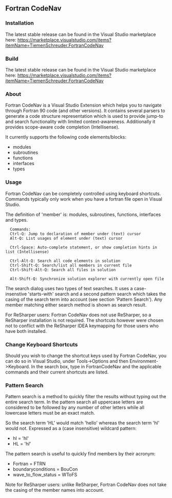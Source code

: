 ## Fortran CodeNav

### Installation

The latest stable release can be found in the Visual Studio marketplace here:
https://marketplace.visualstudio.com/items?itemName=TiemenSchreuder.FortranCodeNav

### Build

The latest stable release can be found in the Visual Studio marketplace here:
https://marketplace.visualstudio.com/items?itemName=TiemenSchreuder.FortranCodeNav

### About

Fortran CodeNav is a Visual Studio Extension which helps you to navigate through Fortran 90 code (and other versions). It contains several parsers to generate a code structure representation which is used to provide jump-to and search functionality with limited context-awareness. Additionally it provides scope-aware code completion (Intellisense). 

It currently supports the following code elements/blocks:
- modules
- subroutines
- functions
- interfaces
- types

### Usage

Fortran CodeNav can be completely controlled using keyboard shortcuts. Commands typically only work when you have a fortran file open in Visual Studio.

The definition of 'member' is: modules, subroutines, functions, interfaces and types. 

      Commands:
      Ctrl-Q: Jump to declaration of member under (text) cursor
      Alt-Q: List usages of element under (text) cursor
      
      Ctrl-Space: Auto-complete statement, or show completion hints in list (Intellisense)
      
      Ctrl-Alt-Q: Search all code elements in solution
      Ctrl-Shift-Q: Search/list all members in current file
      Ctrl-Shift-Alt-Q: Search all files in solution
      
      Alt-Shift-Q: Synchronize solution explorer with currently open file

The search dialog uses two types of text searches. It uses a case-insenstive 'starts-with' search and a second pattern search which takes the casing of the search term into account (see section 'Pattern Search'). Any member matching either search method is shown as search result.

For ReSharper users: Fortran CodeNav does not use ReSharper, so a ReSharper installation is not required. The shortcuts however were chosen not to conflict with the ReSharper IDEA keymapping for those users who have both installed.

### Change Keyboard Shortcuts

Should you wish to change the shortcut keys used by Fortran CodeNav, you can do so in Visual Studio, under Tools->Options and then Environment->Keyboard. In the search box, type in FortranCodeNav and the applicable commands and their current shortcuts are listed.

### Pattern Search

Pattern search is a method to quickly filter the results without typing out the entire search term. In the pattern search all uppercase letters are considered to be followed by any number of other letters while all lowercase letters must be an exact match.

So the search term 'HL' would match 'hello' whereas the search term 'hl' would not. Expressed as a (case insensitive) wildcard pattern:
- hl = 'hl'
- HL = 'h*l*'

The pattern search is useful to quickly find members by their acronym:
- Fortran = FTRN
- boundaryconditions = BouCon
- wave_to_flow_status = WToFS

Note for ReSharper users: unlike ReSharper, Fortran CodeNav does not take the casing of the member names into account.